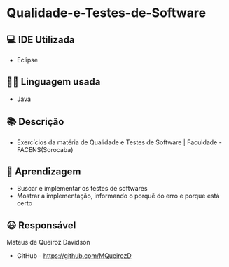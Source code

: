 # Qualidade-e-Testes-de-Software
 
## 💻 IDE Utilizada 
* Eclipse

## 👩‍💻 Linguagem usada
* Java

## 📚 Descrição
* Exercícios da matéria de Qualidade e Testes de Software | Faculdade - FACENS(Sorocaba)

## 🧠 Aprendizagem
* Buscar e implementar os testes de softwares
* Mostrar a implementação, informando o porquê do erro e porque está certo

## 😃 Responsável
Mateus de Queiroz Davidson
* GitHub - https://github.com/MQueirozD
